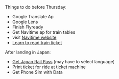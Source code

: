 Things to do before Thursday:
- Google Translate Ap
- Google Lens
- Finish Flyready
- Get Navitime ap for train tables
- visit [Navitime website](https://japantravel.navitime.com/en/)
- [Learn to read train ticket](https://japanrailpass.net/en/use/how-to-read-ticket/)

After landing in Japan:
- [Get Japan Rail Pass](https://japanrailpass.net/en/purchase/online/)  (may have to select language)
- Print ticket for ride at ticket machine
- Get Phone Sim with Data
